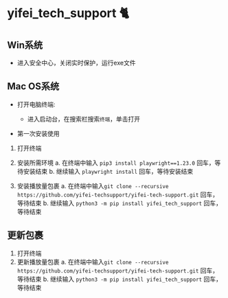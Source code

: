 # yifei_tech_support 🐈


## Win系统
* 进入安全中心，关闭实时保护，运行exe文件

## Mac OS系统
* 打开电脑终端:
	* 进入启动台，在搜索栏搜索`终端`，单击打开

* 第一次安装使用
1. </a> 打开终端
2. </a> 安装所需环境
	a. 在终端中输入 `pip3 install playwright==1.23.0` 回车，等待安装结束
	b. 继续输入 `playwright install` 回车，等待安装结束

3. </a> 安装播放量包裹
	a. 在终端中输入`git clone --recursive https://github.com/yifei-techsupport/yifei-tech-support.git` 回车，等待结束
	b. 继续输入 `python3 -m pip install yifei_tech_support` 回车，等待结束

## 更新包裹
1. </a> 打开终端
2. </a> 更新播放量包裹
	a. 在终端中输入`git clone --recursive https://github.com/yifei-techsupport/yifei-tech-support.git` 回车，等待结束
	b. 继续输入 `python3 -m pip install yifei_tech_support` 回车，等待结束
